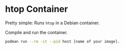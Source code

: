 # htop Container

Pretty simple: Runs `htop` in a Debian container. 

Compile and run the container.

```bash
podman run --rm -it --pid host [name of your image].
```
